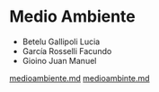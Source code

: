 # Medio Ambiente
- Betelu Gallipoli Lucia
- García Rosselli Facundo
- Gioino Juan Manuel

[medioambiente.md](https://github.com/ManuelGioino/MarkDownBookProyect/blob/main/medioambiente.md)
[medioambinte.md](https://github.com/ManuelGioino/MarkDownBookProyect/blob/main/medioambinte.md)

